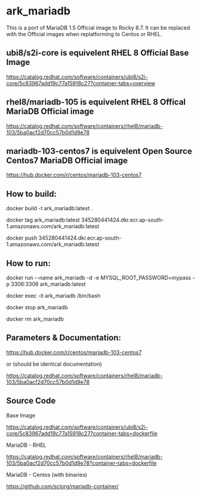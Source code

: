 # ark_mariadb

This is a port of MariaDB 1.5 Official image to Rocky 8.7.   It can be replaced with the Official images when replatforming to Centos or RHEL.

## ubi8/s2i-core is equivelent RHEL 8 Official Base Image

https://catalog.redhat.com/software/containers/ubi8/s2i-core/5c83967add19c77a15918c27?container-tabs=overview


## rhel8/mariadb-105 is equivelent RHEL 8 Offical MariaDB Official image

https://catalog.redhat.com/software/containers/rhel8/mariadb-103/5ba0acf2d70cc57b0d1d9e78

## mariadb-103-centos7 is equivelent Open Source Centos7 MariaDB Official image

https://hub.docker.com/r/centos/mariadb-103-centos7


## How to build:

docker build -t ark_mariadb:latest .

docker tag ark_mariadb:latest 345280441424.dkr.ecr.ap-south-1.amazonaws.com/ark_mariadb:latest

docker push 345280441424.dkr.ecr.ap-south-1.amazonaws.com/ark_mariadb:latest

## How to run:
docker run --name ark_mariadb -d  -e MYSQL_ROOT_PASSWORD=mypass -p 3306:3306 ark_mariadb:latest

docker exec -it ark_mariadb /bin/bash

docker stop ark_mariadb

docker rm ark_mariadb

## Parameters & Documentation:
https://hub.docker.com/r/centos/mariadb-103-centos7

or (should be identical documentation)

https://catalog.redhat.com/software/containers/rhel8/mariadb-103/5ba0acf2d70cc57b0d1d9e78



## Source Code
Base Image

https://catalog.redhat.com/software/containers/ubi8/s2i-core/5c83967add19c77a15918c27?container-tabs=dockerfile

MariaDB - RHEL

https://catalog.redhat.com/software/containers/rhel8/mariadb-103/5ba0acf2d70cc57b0d1d9e78?container-tabs=dockerfile

MariaDB - Centos (with binaries)

https://github.com/sclorg/mariadb-container/


